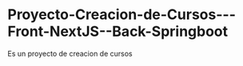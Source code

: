 # Proyecto-Creacion-de-Cursos---Front-NextJS--Back-Springboot
 Es un proyecto de creacion de cursos

